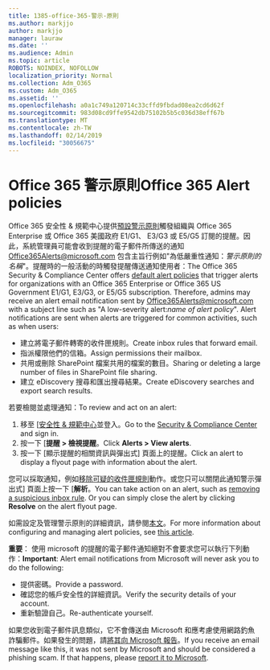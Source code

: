 ```yaml
---
title: 1385-office-365-警示-原則
ms.author: markjjo
author: markjjo
manager: lauraw
ms.date: ''
ms.audience: Admin
ms.topic: article
ROBOTS: NOINDEX, NOFOLLOW
localization_priority: Normal
ms.collection: Adm_O365
ms.custom: Adm_O365
ms.assetid: ''
ms.openlocfilehash: a0a1c749a120714c33cffd9fbdad08ea2cd6d62f
ms.sourcegitcommit: 983d08cd9ffe9542db75102b5b5c036d38eff67b
ms.translationtype: MT
ms.contentlocale: zh-TW
ms.lasthandoff: 02/14/2019
ms.locfileid: "30056675"
---
```

# <a name="office-365-alert-policies"></a><span data-ttu-id="f1373-102">Office 365 警示原則</span><span class="sxs-lookup"><span data-stu-id="f1373-102">Office 365 Alert policies</span></span>

<span data-ttu-id="f1373-p101">Office 365 安全性 & 規範中心提供[預設警示原則](https://docs.microsoft.com/office365/securitycompliance/alert-policies#default-alert-policies)觸發組織與 Office 365 Enterprise 或 Office 365 美國政府 E1/G1、 E3/G3 或 E5/G5 訂閱的提醒。因此，系統管理員可能會收到提醒的電子郵件所傳送的通知 Office365Alerts@microsoft.com 包含主旨行例如"為低嚴重性通知：*警示原則的名稱*"。提醒時的一般活動的時觸發提醒傳送通知使用者：</span><span class="sxs-lookup"><span data-stu-id="f1373-p101">The Office 365 Security & Compliance Center offers [default alert policies](https://docs.microsoft.com/office365/securitycompliance/alert-policies#default-alert-policies) that trigger alerts for organizations with an Office 365 Enterprise or Office 365 US Government E1/G1, E3/G3, or E5/G5 subscription. Therefore, admins may receive an alert email notification sent by Office365Alerts@microsoft.com with a subject line such as "A low-severity alert:*name of alert policy*". Alert notifications are sent when alerts are triggered for common activities, such as when users:</span></span>

- <span data-ttu-id="f1373-106">建立將電子郵件轉寄的收件匣規則。</span><span class="sxs-lookup"><span data-stu-id="f1373-106">Create inbox rules that forward email.</span></span>
- <span data-ttu-id="f1373-107">指派權限他們的信箱。</span><span class="sxs-lookup"><span data-stu-id="f1373-107">Assign permissions their mailbox.</span></span>
- <span data-ttu-id="f1373-108">共用或刪除 SharePoint 檔案共用的檔案的數目。</span><span class="sxs-lookup"><span data-stu-id="f1373-108">Sharing or deleting a large number of files in SharePoint file sharing.</span></span>
- <span data-ttu-id="f1373-109">建立 eDiscovery 搜尋和匯出搜尋結果。</span><span class="sxs-lookup"><span data-stu-id="f1373-109">Create eDiscovery searches and export search results.</span></span>
 
<span data-ttu-id="f1373-110">若要檢閱並處理通知：</span><span class="sxs-lookup"><span data-stu-id="f1373-110">To review and act on an alert:</span></span>

1. <span data-ttu-id="f1373-111">移至 [[安全性 & 規範中心](https://protection.office.com)並登入。</span><span class="sxs-lookup"><span data-stu-id="f1373-111">Go to the [Security & Compliance Center](https://protection.office.com) and sign in.</span></span>
2. <span data-ttu-id="f1373-112">按一下 [**提醒 > 檢視提醒**。</span><span class="sxs-lookup"><span data-stu-id="f1373-112">Click **Alerts > View alerts**.</span></span>
3. <span data-ttu-id="f1373-113">按一下 [顯示提醒的相關資訊與彈出式] 頁面上的提醒。</span><span class="sxs-lookup"><span data-stu-id="f1373-113">Click an alert to display a flyout page with information about the alert.</span></span>

<span data-ttu-id="f1373-p102">您可以採取通知，例如[移除可疑的收件匣規則](https://docs.microsoft.com/office365/securitycompliance/responding-to-a-compromised-email-account)動作。或您只可以關閉此通知警示彈出式] 頁面上按一下 [**解析**。</span><span class="sxs-lookup"><span data-stu-id="f1373-p102">You can take action on an alert, such as [removing a suspicious inbox rule](https://docs.microsoft.com/office365/securitycompliance/responding-to-a-compromised-email-account). Or you can simply close the alert by clicking **Resolve** on the alert flyout page.</span></span>

<span data-ttu-id="f1373-116">如需設定及管理警示原則的詳細資訊，請參閱[本文](https://docs.microsoft.com/office365/securitycompliance/alert-policies)。</span><span class="sxs-lookup"><span data-stu-id="f1373-116">For more information about configuring and managing alert policies, see  [this article](https://docs.microsoft.com/office365/securitycompliance/alert-policies).</span></span>

<span data-ttu-id="f1373-117">**重要**： 使用 microsoft 的提醒的電子郵件通知絕對不會要求您可以執行下列動作：</span><span class="sxs-lookup"><span data-stu-id="f1373-117">**Important**: Alert email notifications from Microsoft will never ask you to do the following:</span></span>

- <span data-ttu-id="f1373-118">提供密碼。</span><span class="sxs-lookup"><span data-stu-id="f1373-118">Provide a password.</span></span>
- <span data-ttu-id="f1373-119">確認您的帳戶安全性的詳細資訊。</span><span class="sxs-lookup"><span data-stu-id="f1373-119">Verify the security details of your account.</span></span>
- <span data-ttu-id="f1373-120">重新驗證自己。</span><span class="sxs-lookup"><span data-stu-id="f1373-120">Re-authenticate yourself.</span></span>

<span data-ttu-id="f1373-p103">如果您收到電子郵件訊息類似，它不會傳送由 Microsoft 和應考慮使用網路釣魚詐騙郵件。如果發生的問題，請[將其向 Microsoft 報告](https://docs.microsoft.com/office365/SecurityCompliance/report-junk-email-and-phishing-scams-in-outlook-on-the-web-eop)。</span><span class="sxs-lookup"><span data-stu-id="f1373-p103">If you receive an email message like this, it was not sent by Microsoft and should be considered a phishing scam. If that happens, please [report it to Microsoft](https://docs.microsoft.com/office365/SecurityCompliance/report-junk-email-and-phishing-scams-in-outlook-on-the-web-eop).</span></span>